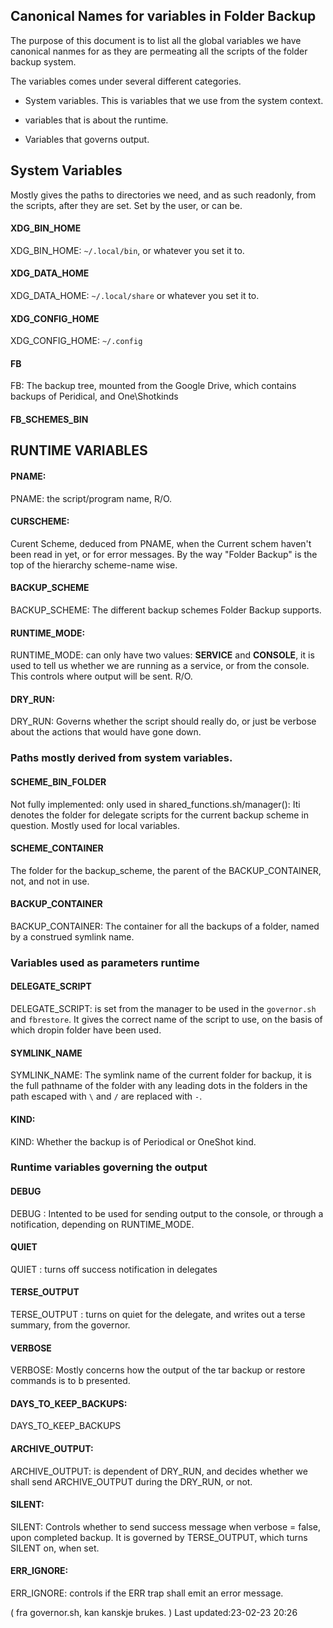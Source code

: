 Canonical Names for variables in Folder Backup
-----------------------------------------------

The purpose of this document is to list all the global variables we
have canonical nanmes for as they are permeating all the
scripts of the folder backup system.


The variables comes under several different categories.

* System variables.
This is variables that we use from the system context.


* variables that is about the runtime.



* Variables that governs output.


##  System Variables

Mostly gives the paths to directories we need, and as such
readonly, from the scripts, after they are set. Set by the
user, or can be.

#### XDG\_BIN\_HOME
XDG\_BIN\_HOME: `~/.local/bin`, or whatever you set it to.

#### XDG\_DATA\_HOME
XDG\_DATA\_HOME: `~/.local/share` or whatever you set it to.

#### XDG\_CONFIG_HOME
XDG\_CONFIG_HOME: `~/.config`

#### FB
FB: The backup tree, mounted from the Google Drive,
which contains backups of Peridical, and One\Shotkinds 

#### FB\_SCHEMES\_BIN



## RUNTIME VARIABLES

#### PNAME:
PNAME: the script/program name, R/O.

#### CURSCHEME:
Curent Scheme, deduced from PNAME, when the Current schem
haven't been read in yet, or for error messages. By the way
"Folder Backup" is the top of the hierarchy scheme-name wise.

#### BACKUP\_SCHEME
BACKUP\_SCHEME: The different backup schemes Folder Backup
supports.


#### RUNTIME\_MODE:
RUNTIME\_MODE: can only have  two values: **SERVICE**
and **CONSOLE**, it is used to tell us whether we are
running as a service, or from the console. This controls
where output will be sent. R/O.

#### DRY\_RUN:
DRY\_RUN:  Governs whether the script should really do, or
just be verbose about the actions that would have gone down.


### Paths mostly derived from system variables.

#### SCHEME\_BIN\_FOLDER
Not fully implemented: only used in shared_functions.sh/manager(): Iti
denotes the folder for delegate scripts for the current backup
scheme in question. Mostly used for local variables.


#### SCHEME\_CONTAINER

The folder for the backup\_scheme, the parent of the
BACKUP\_CONTAINER, not, and not in use.


#### BACKUP\_CONTAINER
BACKUP\_CONTAINER: The container for all the backups of a
folder, named by a construed symlink name.

### Variables used as parameters runtime

#### DELEGATE\_SCRIPT
DELEGATE\_SCRIPT: is set from the manager to be used in the
`governor.sh` and `fbrestore`. It gives the correct name of
the script to use, on the basis of which dropin folder have
been used.

#### SYMLINK\_NAME
SYMLINK\_NAME: The symlink name of the current folder for
backup, it is the full pathname of the folder with  any
leading dots in the folders in the path escaped with `\` and
`/` are replaced with `-`.


#### KIND:
KIND: Whether the backup is of Periodical or OneShot kind. 

### Runtime variables governing the output


#### DEBUG
DEBUG : Intented to be used for sending output to the
console, or through a notification, depending on
RUNTIME\_MODE.

#### QUIET
QUIET : turns off success notification in delegates

#### TERSE\_OUTPUT
TERSE\_OUTPUT : turns on quiet for the delegate, and writes out
a terse summary, from the governor.

#### VERBOSE
VERBOSE: Mostly concerns how the output of the  tar backup
or restore commands is to b presented.


#### DAYS\_TO\_KEEP\_BACKUPS:
DAYS\_TO\_KEEP\_BACKUPS

#### ARCHIVE\_OUTPUT:
ARCHIVE\_OUTPUT: is dependent of DRY\_RUN, and decides
whether we shall send ARCHIVE\_OUTPUT during the DRY\_RUN,
or not.


#### SILENT:
SILENT: Controls whether to send success message
when verbose = false, upon completed backup. It is governed
by TERSE\_OUTPUT,  which  turns SILENT on, when set.

#### ERR_IGNORE:
ERR_IGNORE: controls if the ERR trap shall emit an error
message.

( fra governor.sh, kan kanskje brukes. )
  Last updated:23-02-23 20:26

